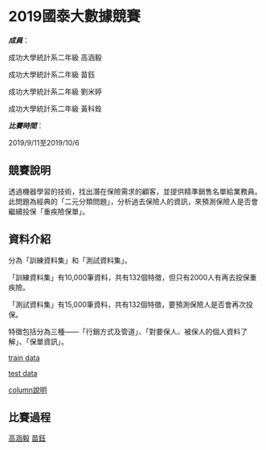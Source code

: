 # 2019國泰大數據競賽

***成員***：

成功大學統計系二年級 高涵毅

成功大學統計系二年級 苗鈺

成功大學統計系二年級 劉米婷

成功大學統計系二年級 黃科銓

***比賽時間***：

2019/9/11至2019/10/6

## 競賽說明

透過機器學習的技術，找出潛在保險需求的顧客，並提供精準銷售名單給業務員。此問題為經典的「二元分類問題」，分析過去保險人的資訊，來預測保險人是否會繼續投保「重疾險保單」。

## 資料介紹

分為「訓練資料集」和「測試資料集」。

「訓練資料集」有10,000筆資料，共有132個特徵，但只有2000人有再去投保重疾險。

「測試資料集」有15,000筆資料，共有132個特徵，要預測保險人是否會再次投保。

特徵包括分為三種——「行銷方式及管道」、「對要保人、被保人的個人資料了解」、「保單資訊」。

[train data](https://github.com/kevinhuang102888/big_data_competiton/blob/master/train.csv)


[test data](https://github.com/kevinhuang102888/big_data_competiton/blob/master/test.csv)

[column說明](https://github.com/kevinhuang102888/big_data_competiton/blob/master/layout.pdf)

## 比賽過程

[高涵毅](https://github.com/kevinhuang102888/big_data_competiton/blob/master/Cathay_big_data.ipynb)
[苗鈺](https://github.com/kevinhuang102888/big_data_competiton/blob/master/T_Brain_exe.ipynb)

